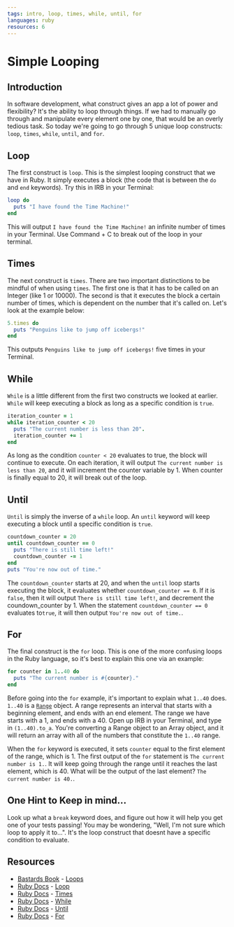 ```yaml
---
tags: intro, loop, times, while, until, for
languages: ruby
resources: 6
---
```

# Simple Looping

## Introduction

In software development, what construct gives an app a lot of power and flexibility? It's the ability to loop through things. If we had to manually go through and manipulate every element one by one, that would be an overly tedious task. So today we're going to go through 5 unique loop constructs: `loop`, `times`, `while`, `until`, and `for`.

## Loop

The first construct is `loop`. This is the simplest looping construct that we have in Ruby. It simply executes a block (the code that is between the `do` and `end` keywords). Try this in IRB in your Terminal:

```ruby
loop do
  puts "I have found the Time Machine!"
end
```

This will output `I have found the Time Machine!` an infinite number of times in your Terminal. Use Command + C to break out of the loop in your terminal.

## Times

The next construct is `times`. There are two important distinctions to be mindful of when using `times`. The first one is that it has to be called on an Integer (like 1 or 10000). The second is that it executes the block a certain number of times, which is dependent on the number that it's called on. Let's look at the example below:

```ruby
5.times do
  puts "Penguins like to jump off icebergs!"
end
```

This outputs `Penguins like to jump off icebergs!` five times in your Terminal.

## While

`While` is a little different from the first two constructs we looked at earlier. `While` will keep executing a block as long as a specific condition is `true`.

```ruby
iteration_counter = 1
while iteration_counter < 20
  puts "The current number is less than 20".
  iteration_counter += 1
end
```

As long as the condition `counter < 20` evaluates to true, the block will continue to execute. On each iteration, it will output `The current number is less than 20`, and it will increment the counter variable by 1. When counter is finally equal to 20, it will break out of the loop.

## Until

`Until` is simply the inverse of a `while` loop. An `until` keyword will keep executing a block until a specific condition is `true`.

```ruby
countdown_counter = 20
until countdown_counter == 0
  puts "There is still time left!"
  countdown_counter -= 1
end
puts "You're now out of time."
```

The `countdown_counter` starts at 20, and when the `until` loop starts executing the block, it evaluates whether `countdown_counter == 0`. If it is `false`, then it will output `There is still time left!`, and decrement the coundown_counter by 1. When the statement `countdown_counter == 0` evaluates to`true`, it will then output `You're now out of time.`.

## For

The final construct is the `for` loop. This is one of the more confusing loops in the Ruby language, so it's best to explain this one via an example:

```ruby
for counter in 1..40 do
  puts "The current number is #{counter}."
end
```

Before going into the `for` example, it's important to explain what `1..40` does. `1..40` is a [`Range`](http://www.ruby-doc.org/core-2.2.0/Range.html) object. A range represents an interval that starts with a beginning element, and ends with an end element. The range we have starts with a 1, and ends with a 40. Open up IRB in your Terminal, and type in `(1..40).to_a`. You're converting a Range object to an Array object, and it will return an array with all of the numbers that constitute the `1..40` range.

When the `for` keyword is executed, it sets `counter` equal to the first element of the range, which is 1. The first output of the `for` statement is `The current number is 1.`. It will keep going through the range until it reaches the last element, which is 40. What will be the output of the last element? `The current number is 40.`.

## One Hint to Keep in mind...

Look up what a `break` keyword does, and figure out how it will help you get one of your tests passing! You may be wondering, "Well, I'm not sure which loop to apply it to...". It's the loop construct that doesnt have a specific condition to evaluate.

## Resources
- [Bastards Book](http://ruby.bastardsbook.com/) - [Loops](http://ruby.bastardsbook.com/chapters/loops/)
- [Ruby Docs](http://www.ruby-doc.org/) - [Loop](http://www.ruby-doc.org/core-2.2.0/Kernel.html#method-i-loop)
- [Ruby Docs](http://www.ruby-doc.org/) - [Times](http://www.ruby-doc.org/core-2.2.0/Integer.html#method-i-times)
- [Ruby Docs](http://www.ruby-doc.org/) - [While](http://www.ruby-doc.org/core-2.2.0/doc/syntax/control_expressions_rdoc.html#label-while+Loop)
- [Ruby Docs](http://www.ruby-doc.org/) - [Until](http://www.ruby-doc.org/core-2.2.0/doc/syntax/control_expressions_rdoc.html#label-until+Loop)
- [Ruby Docs](http://www.ruby-doc.org/) - [For](http://www.ruby-doc.org/core-2.2.0/doc/syntax/control_expressions_rdoc.html#label-for+Loop)
